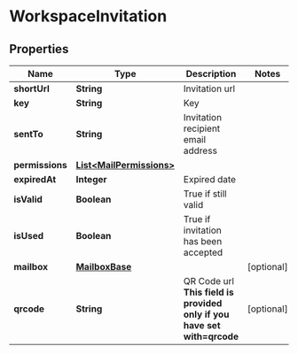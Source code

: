 

# WorkspaceInvitation


## Properties

| Name | Type | Description | Notes |
|------------ | ------------- | ------------- | -------------|
|**shortUrl** | **String** | Invitation url   |  |
|**key** | **String** | Key   |  |
|**sentTo** | **String** | Invitation recipient email address   |  |
|**permissions** | [**List&lt;MailPermissions&gt;**](MailPermissions.md) |  |  |
|**expiredAt** | **Integer** | Expired date   |  |
|**isValid** | **Boolean** | True if still valid   |  |
|**isUsed** | **Boolean** | True if invitation has been accepted   |  |
|**mailbox** | [**MailboxBase**](MailboxBase.md) |  |  [optional] |
|**qrcode** | **String** | QR Code url  **This field is provided only if you have set with&#x3D;qrcode** |  [optional] |



